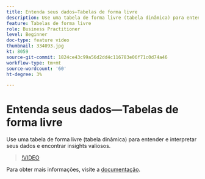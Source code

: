 ```yaml
---
title: Entenda seus dados—Tabelas de forma livre
description: Use uma tabela de forma livre (tabela dinâmica) para entender e interpretar seus dados e encontrar insights valiosos.
feature: Tabelas de forma livre
role: Business Practitioner
level: Beginner
doc-type: feature video
thumbnail: 334093.jpg
kt: 8059
source-git-commit: 1824ce43c99a56d2dd4c116783e06f71c0d74a46
workflow-type: tm+mt
source-wordcount: '60'
ht-degree: 3%

---
```



# Entenda seus dados—Tabelas de forma livre

Use uma tabela de forma livre (tabela dinâmica) para entender e interpretar seus dados e encontrar insights valiosos.

>[!VIDEO](https://video.tv.adobe.com/v/334093/?quality=12&learn=on)

Para obter mais informações, visite a [documentação](https://experienceleague.adobe.com/docs/analytics/analyze/analysis-workspace/visualizations/freeform-table/freeform-table.html?lang=en).
